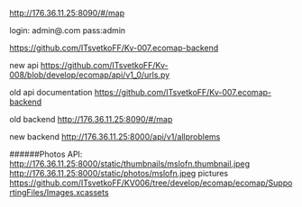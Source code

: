 http://176.36.11.25:8090/#/map 

login: admin@.com pass:admin

https://github.com/ITsvetkoFF/Kv-007.ecomap-backend

new api https://github.com/ITsvetkoFF/Kv-008/blob/develop/ecomap/api/v1_0/urls.py

old api documentation https://github.com/ITsvetkoFF/Kv-007.ecomap-backend

old backend http://176.36.11.25:8090/#/map

new backend http://176.36.11.25:8000/api/v1/allproblems

######Photos API:
    http://176.36.11.25:8000/static/thumbnails/mslofn.thumbnail.jpeg
    http://176.36.11.25:8000/static/photos/mslofn.jpeg
pictures  https://github.com/ITsvetkoFF/KV006/tree/develop/ecomap/ecomap/SupportingFiles/Images.xcassets
